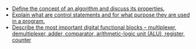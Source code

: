 - [Define the concept of an algorithm and discuss its properties.](https://github.com/Ayso1/diploma-backend/tree/main/exam/01.md)
- [Explain what are control statements and for what purpose they are used in a program.](https://github.com/Ayso1/diploma-backend/tree/main/exam/02.md)
- [Describe the most important digital functional blocks – multiplexer, demultiplexer, adder, comparator, arithmetic-logic unit (ALU), register, counter](https://github.com/Ayso1/diploma-backend/tree/main/exam/03.md)
